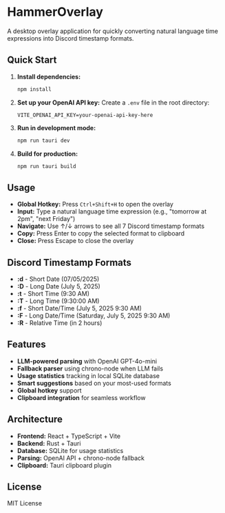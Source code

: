 # HammerOverlay

A desktop overlay application for quickly converting natural language time expressions into Discord timestamp formats.

## Quick Start

1. **Install dependencies:**
   ```bash
   npm install
   ```

2. **Set up your OpenAI API key:**
   Create a `.env` file in the root directory:
   ```
   VITE_OPENAI_API_KEY=your-openai-api-key-here
   ```

3. **Run in development mode:**
   ```bash
   npm run tauri dev
   ```

4. **Build for production:**
   ```bash
   npm run tauri build
   ```

## Usage

- **Global Hotkey:** Press `Ctrl+Shift+H` to open the overlay
- **Input:** Type a natural language time expression (e.g., "tomorrow at 2pm", "next Friday")
- **Navigate:** Use ↑/↓ arrows to see all 7 Discord timestamp formats
- **Copy:** Press Enter to copy the selected format to clipboard
- **Close:** Press Escape to close the overlay

## Discord Timestamp Formats

- **:d** - Short Date (07/05/2025)
- **:D** - Long Date (July 5, 2025)  
- **:t** - Short Time (9:30 AM)
- **:T** - Long Time (9:30:00 AM)
- **:f** - Short Date/Time (July 5, 2025 9:30 AM)
- **:F** - Long Date/Time (Saturday, July 5, 2025 9:30 AM)
- **:R** - Relative Time (in 2 hours)

## Features

- **LLM-powered parsing** with OpenAI GPT-4o-mini
- **Fallback parser** using chrono-node when LLM fails
- **Usage statistics** tracking in local SQLite database
- **Smart suggestions** based on your most-used formats
- **Global hotkey** support
- **Clipboard integration** for seamless workflow

## Architecture

- **Frontend:** React + TypeScript + Vite
- **Backend:** Rust + Tauri
- **Database:** SQLite for usage statistics
- **Parsing:** OpenAI API + chrono-node fallback
- **Clipboard:** Tauri clipboard plugin

## License

MIT License
